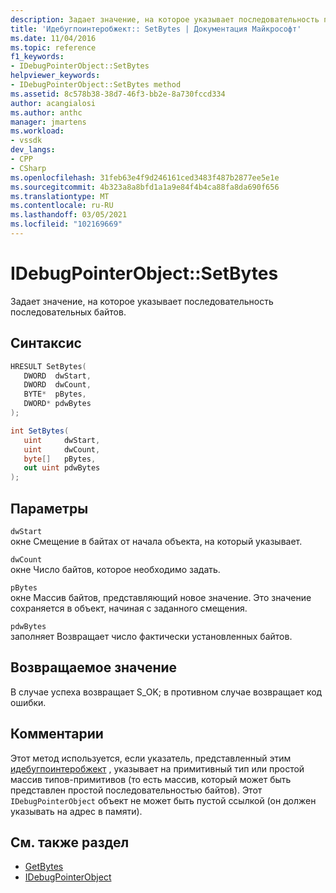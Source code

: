 ```yaml
---
description: Задает значение, на которое указывает последовательность последовательных байтов.
title: 'Идебугпоинтеробжект:: SetBytes | Документация Майкрософт'
ms.date: 11/04/2016
ms.topic: reference
f1_keywords:
- IDebugPointerObject::SetBytes
helpviewer_keywords:
- IDebugPointerObject::SetBytes method
ms.assetid: 8c578b38-38d7-46f3-bb2e-8a730fccd334
author: acangialosi
ms.author: anthc
manager: jmartens
ms.workload:
- vssdk
dev_langs:
- CPP
- CSharp
ms.openlocfilehash: 31feb63e4f9d246161ced3483f487b2877ee5e1e
ms.sourcegitcommit: 4b323a8a8bfd1a1a9e84f4b4ca88fa8da690f656
ms.translationtype: MT
ms.contentlocale: ru-RU
ms.lasthandoff: 03/05/2021
ms.locfileid: "102169669"
---
```

# <a name="idebugpointerobjectsetbytes"></a>IDebugPointerObject::SetBytes
Задает значение, на которое указывает последовательность последовательных байтов.

## <a name="syntax"></a>Синтаксис

```cpp
HRESULT SetBytes( 
   DWORD  dwStart,
   DWORD  dwCount,
   BYTE*  pBytes,
   DWORD* pdwBytes
);
```

```csharp
int SetBytes(
   uint     dwStart,
   uint     dwCount,
   byte[]   pBytes,
   out uint pdwBytes
);
```

## <a name="parameters"></a>Параметры
`dwStart`\
окне Смещение в байтах от начала объекта, на который указывает.

`dwCount`\
окне Число байтов, которое необходимо задать.

`pBytes`\
окне Массив байтов, представляющий новое значение. Это значение сохраняется в объект, начиная с заданного смещения.

`pdwBytes`\
заполняет Возвращает число фактически установленных байтов.

## <a name="return-value"></a>Возвращаемое значение
 В случае успеха возвращает S_OK; в противном случае возвращает код ошибки.

## <a name="remarks"></a>Комментарии
 Этот метод используется, если указатель, представленный этим [идебугпоинтеробжект](../../../extensibility/debugger/reference/idebugpointerobject.md) , указывает на примитивный тип или простой массив типов-примитивов (то есть массив, который может быть представлен простой последовательностью байтов). Этот `IDebugPointerObject` объект не может быть пустой ссылкой (он должен указывать на адрес в памяти).

## <a name="see-also"></a>См. также раздел
- [GetBytes](../../../extensibility/debugger/reference/idebugpointerobject-getbytes.md)
- [IDebugPointerObject](../../../extensibility/debugger/reference/idebugpointerobject.md)
